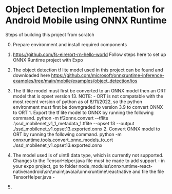 # Object Detection Implementation for Android Mobile using ONNX Runtime

Steps of building this project from scratch

0. Prepare environment and install required components
  1. https://github.com/fs-eire/ort-rn-hello-world Follow steps here to set up ONNX Runtime project with Expo
  2. The object detection tf lite model used in this project can be found and downloaded here https://github.com/microsoft/onnxruntime-inference-examples/tree/main/mobile/examples/object_detection/ios
  3. The tf lite model must first be converted to an ONNX model then an ORT model that is opset version 13.
    NOTE:
    - ORT is not compatable with the most recent version of python as of 8/11/2022, so the python environment must first be downgraded to version 3.9 to convert ONNX to ORT
    1. Export the tf lite model to ONNX by running the following command.
      python -m tf2onnx.convert --tflite .\ssd_mobilenet_v1_1_metadata_1.tflite --opset 13 --output ./ssd_mobilenet_v1.opset13.exported.onnx
    2. Convert ONNX model to ORT by running the following command.
      python -m onnxruntime.tools.convert_onnx_models_to_ort ./ssd_mobilenet_v1.opset13.exported.onnx
  4. The model used is of uint8 data type, which is currently not supported. Changes to the TensorHelper.java file must be made to add support
    - in your expo project, go to folder node_modules\onnxruntime-react-native\android\src\main\java\ai\onnxruntime\reactnative and file the file TensorHelper.java
    - 
  
1. 

